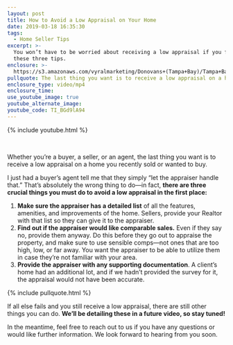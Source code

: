 ```yaml
---
layout: post
title: How to Avoid a Low Appraisal on Your Home
date: 2019-03-18 16:35:30
tags:
  - Home Seller Tips
excerpt: >-
  You won’t have to be worried about receiving a low appraisal if you follow
  these three tips.
enclosure: >-
  https://s3.amazonaws.com/vyralmarketing/Donovans+(Tampa+Bay)/Tampa+Bay+Real+Estate+Agent-+How+To+Avoid+A+Low+Appraisal.mp4
pullquote: The last thing you want is to receive a low appraisal on a home.
enclosure_type: video/mp4
enclosure_time:
use_youtube_image: true
youtube_alternate_image:
youtube_code: TI_BGd9lA94
---
```


{% include youtube.html %}

&nbsp;

Whether you’re a buyer, a seller, or an agent, the last thing you want is to receive a low appraisal on a home you recently sold or wanted to buy.

I just had a buyer’s agent tell me that they simply “let the appraiser handle that.” That’s absolutely the wrong thing to do—in fact, **there are three crucial things you must do to avoid a low appraisal in the first place:**

1. **Make sure the appraiser has a detailed list** of all the features, amenities, and improvements of the home. Sellers, provide your Realtor with that list so they can give it to the appraiser.
2. **Find out if the appraiser would like comparable sales.** Even if they say no, provide them anyway. Do this before they go out to appraise the property, and make sure to use sensible comps—not ones that are too high, low, or far away. You want the appraiser to be able to utilize them in case they’re not familiar with your area.
3. **Provide the appraiser with any supporting documentation**. A client’s home had an additional lot, and if we hadn’t provided the survey for it, the appraisal would not have been accurate.

{% include pullquote.html %}

If all else fails and you still receive a low appraisal, there are still other things you can do. **We’ll be detailing these in a future video, so stay tuned!**

In the meantime, feel free to reach out to us if you have any questions or would like further information. We look forward to hearing from you soon.

&nbsp;